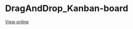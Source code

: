 # DragAndDrop_Kanban-board

<a href="https://sleepy-northcutt-61248c.netlify.app/" target="_blank">View online</a>
